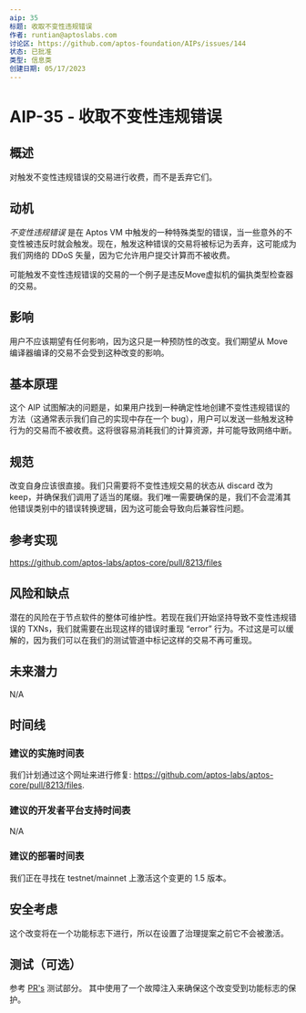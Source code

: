 ```yaml
---
aip: 35
标题: 收取不变性违规错误 
作者: runtian@aptoslabs.com
讨论区: https://github.com/aptos-foundation/AIPs/issues/144
状态: 已批准
类型: 信息类
创建日期: 05/17/2023
---
```


# AIP-35 - 收取不变性违规错误
  
## 概述

对触发不变性违规错误的交易进行收费，而不是丢弃它们。

## 动机

_不变性违规错误_ 是在 Aptos VM 中触发的一种特殊类型的错误，当一些意外的不变性被违反时就会触发。现在，触发这种错误的交易将被标记为丢弃，这可能成为我们网络的 DDoS 矢量，因为它允许用户提交计算而不被收费。

可能触发不变性违规错误的交易的一个例子是违反Move虚拟机的偏执类型检查器的交易。

## 影响

用户不应该期望有任何影响，因为这只是一种预防性的改变。我们期望从 Move 编译器编译的交易不会受到这种改变的影响。

## 基本原理

这个 AIP 试图解决的问题是，如果用户找到一种确定性地创建不变性违规错误的方法（这通常表示我们自己的实现中存在一个 bug），用户可以发送一些触发这种行为的交易而不被收费。这将很容易消耗我们的计算资源，并可能导致网络中断。

## 规范

改变自身应该很直接。我们只需要将不变性违规交易的状态从 discard 改为 keep，并确保我们调用了适当的尾缀。我们唯一需要确保的是，我们不会混淆其他错误类别中的错误转换逻辑，因为这可能会导致向后兼容性问题。

## 参考实现

https://github.com/aptos-labs/aptos-core/pull/8213/files

## 风险和缺点

潜在的风险在于节点软件的整体可维护性。若现在我们开始坚持导致不变性违规错误的 TXNs，我们就需要在出现这样的错误时重现 “error” 行为。不过这是可以缓解的，因为我们可以在我们的测试管道中标记这样的交易不再可重现。

## 未来潜力

N/A

## 时间线

### 建议的实施时间表

我们计划通过这个网址来进行修复: https://github.com/aptos-labs/aptos-core/pull/8213/files. 
  
### 建议的开发者平台支持时间表

N/A

### 建议的部署时间表

我们正在寻找在 testnet/mainnet 上激活这个变更的 1.5 版本。

## 安全考虑

这个改变将在一个功能标志下进行，所以在设置了治理提案之前它不会被激活。

## 测试（可选）

参考 [PR's](https://github.com/aptos-labs/aptos-core/pull/8213/files) 测试部分。 其中使用了一个故障注入来确保这个改变受到功能标志的保护。

